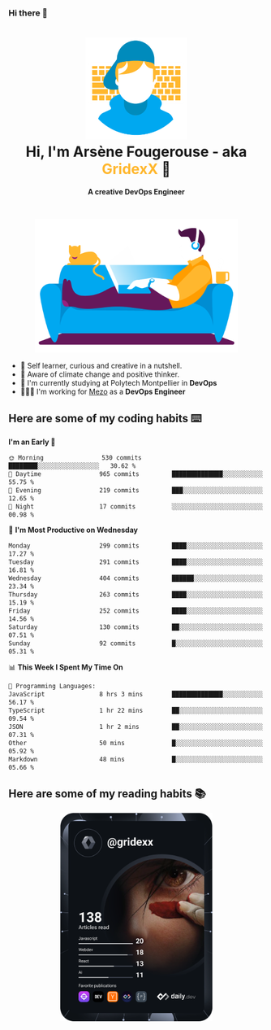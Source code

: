 ### Hi there 👋

<!--
**GridexX/gridexx** is a ✨ _special_ ✨ repository because its `README.md` (this file) appears on your GitHub profile.

Here are some ideas to get you started:

- 🔭 I’m currently working on ...
- 🌱 I’m currently learning ...
- 👯 I’m looking to collaborate on ...
- 🤔 I’m looking for help with ...
- 💬 Ask me about ...
- 📫 How to reach me: ...
- 😄 Pronouns: ...
- ⚡ Fun fact: ...
-->


<!-- Header -->
<h1 align="center">
  <img src="./images/user_profile.png" width="200">
  <br>
  Hi, I'm Arsène Fougerouse - aka <span style="color:#ffb72e">GridexX</span> 👋
</h1>


<p align="center">
  <b>A creative DevOps Engineer </b>
</p>
<br/>
<p align="center">
  <img src="./images/man_couch.png" width="400">
</p>

- 🎨 Self learner, curious and creative in a nutshell. 
- 🌱 Aware of climate change and positive thinker.
- 📕 I'm currently studying at Polytech Montpellier in **DevOps**
- 👨🏻‍💻 I'm working for [Mezo](https://meso-lr.umontpellier.fr/) as a **DevOps Engineer**


## Here are some of my coding habits ⌨️

<!-- Add a section about tech and Ops stack
  Like this one : https://github.com/Xanthus58#-tech-stack
-->
<!--START_SECTION:waka-->
**I'm an Early 🐤** 

```text
🌞 Morning                530 commits         ████████░░░░░░░░░░░░░░░░░   30.62 % 
🌆 Daytime                965 commits         ██████████████░░░░░░░░░░░   55.75 % 
🌃 Evening                219 commits         ███░░░░░░░░░░░░░░░░░░░░░░   12.65 % 
🌙 Night                  17 commits          ░░░░░░░░░░░░░░░░░░░░░░░░░   00.98 % 
```
📅 **I'm Most Productive on Wednesday** 

```text
Monday                   299 commits         ████░░░░░░░░░░░░░░░░░░░░░   17.27 % 
Tuesday                  291 commits         ████░░░░░░░░░░░░░░░░░░░░░   16.81 % 
Wednesday                404 commits         ██████░░░░░░░░░░░░░░░░░░░   23.34 % 
Thursday                 263 commits         ████░░░░░░░░░░░░░░░░░░░░░   15.19 % 
Friday                   252 commits         ████░░░░░░░░░░░░░░░░░░░░░   14.56 % 
Saturday                 130 commits         ██░░░░░░░░░░░░░░░░░░░░░░░   07.51 % 
Sunday                   92 commits          █░░░░░░░░░░░░░░░░░░░░░░░░   05.31 % 
```


📊 **This Week I Spent My Time On** 

```text
💬 Programming Languages: 
JavaScript               8 hrs 3 mins        ██████████████░░░░░░░░░░░   56.17 % 
TypeScript               1 hr 22 mins        ██░░░░░░░░░░░░░░░░░░░░░░░   09.54 % 
JSON                     1 hr 2 mins         ██░░░░░░░░░░░░░░░░░░░░░░░   07.31 % 
Other                    50 mins             █░░░░░░░░░░░░░░░░░░░░░░░░   05.92 % 
Markdown                 48 mins             █░░░░░░░░░░░░░░░░░░░░░░░░   05.66 % 
```


<!--END_SECTION:waka-->

## Here are some of my reading habits 📚
<div  align="center">
  <img src="./images/devcard.svg" width="300">
</div>
